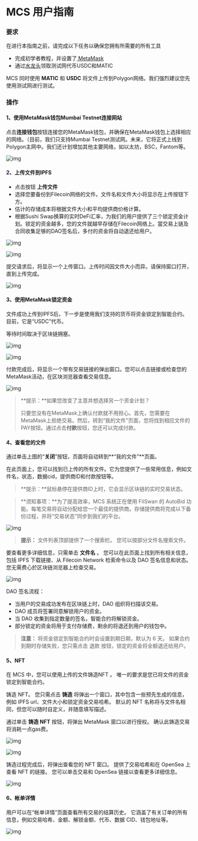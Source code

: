 # MCS 用户指南

### 要求 <a href="#yao-qiu" id="yao-qiu"></a>

在进行本指南之前，请完成以下任务以确保您拥有所需要的所有工具

* 完成初学者教程，并设置了[ MetaMask](https://docs.filswan.com/multi-chain-storage/mcp-user-guide/setup-metamask)
* 通过[水龙头](https://calibration-faucet.filswan.com/#/dashboard)领取测试网代币USDC和MATIC

MCS 同时使用 **MATIC** 和 **USDC** 将文件上传到Polygon网络。我们强烈建议您先使用测试网进行测试。

### 操作 <a href="#cao-zuo" id="cao-zuo"></a>

#### 1、使用MetaMask钱包Mumbai Testnet连接网站 <a href="#shi-yong-metamask-qian-bao-mumbaitestnet-lian-jie-wang-zhan" id="shi-yong-metamask-qian-bao-mumbaitestnet-lian-jie-wang-zhan"></a>

点击**连接钱包**按钮连接您的MetaMask钱包，并确保在MetaMask钱包上选择相应的网络。（目前，我们只支持Mumbai Testnet测试网。未来，它将正式上线到Polygon主网中。我们还计划增加其他主要网络，如以太坊，BSC，Fantom等。

![img](https://576435799-files.gitbook.io/\~/files/v0/b/gitbook-x-prod.appspot.com/o/spaces%2F-MauK7Ig3eWeXC35bZV7%2Fuploads%2FZ7gKfWydrYh1omEgB1ZD%2F1.png?alt=media\&token=96b713fd-4729-40ae-abb0-50b0a5a133df)

#### 2、上传文件**到IPFS** <a href="#shang-chuan-wen-jian-dao-ipfs" id="shang-chuan-wen-jian-dao-ipfs"></a>

* 点击按钮 **上传文件**
* 选择您要备份到Filecoin网络的文件。文件名和文件大小将显示在上传按钮下方。
* 估计的存储成本将根据文件大小和平均提供商价格计算。
* 根据Sushi Swap换算的实时DeFi汇率，为我们的用户提供了三个锁定资金计划。锁定的资金越多，您的文件就越早存储在Filecoin网络上。當交易上链及合同收集足够的DAO签名后，多付的资金将自动退还给用户。

![img](https://576435799-files.gitbook.io/\~/files/v0/b/gitbook-x-prod.appspot.com/o/spaces%2F-MauK7Ig3eWeXC35bZV7%2Fuploads%2F0krng3kY3LTd3YnHwWWq%2F2.png?alt=media\&token=c2fd8921-99e9-4ea5-9679-e565ffc3fb62)

![img](https://576435799-files.gitbook.io/\~/files/v0/b/gitbook-x-prod.appspot.com/o/spaces%2F-MauK7Ig3eWeXC35bZV7%2Fuploads%2FAwkCZouggOWxFTUWpPXo%2F3.png?alt=media\&token=ad8e270d-a125-4cf8-b9db-864568f22d3a)

提交请求后，将显示一个上传窗口。上传时间因文件大小而异。请保持窗口打开，直到上传完成。

![img](https://576435799-files.gitbook.io/\~/files/v0/b/gitbook-x-prod.appspot.com/o/spaces%2F-MauK7Ig3eWeXC35bZV7%2Fuploads%2FSS4EvKDQXFD5ON3jPEmG%2F4.png?alt=media\&token=3add2c9e-f1b8-4102-9fba-e1b4c316b0be)

#### 3、使用MetaMask锁定资金 <a href="#shi-yong-metamask-suo-ding-zi-jin" id="shi-yong-metamask-suo-ding-zi-jin"></a>

文件成功上传到IPFS后，下一步是使用我们支持的货币将资金锁定到智能合约。目前，它是“USDC”代币。

等待时间取决于区块链拥塞。

![img](https://576435799-files.gitbook.io/\~/files/v0/b/gitbook-x-prod.appspot.com/o/spaces%2F-MauK7Ig3eWeXC35bZV7%2Fuploads%2FiaPCacSmbEZBtE6TunJ8%2F5.png?alt=media\&token=42ec5721-eb3d-4bf2-a708-1b9c86625987)

![img](https://576435799-files.gitbook.io/\~/files/v0/b/gitbook-x-prod.appspot.com/o/spaces%2F-MauK7Ig3eWeXC35bZV7%2Fuploads%2FEWEqh85hvYOBauo91QJa%2F6.png?alt=media\&token=a434e05a-7e18-4158-99f4-751da9b5d567)

付款完成后，将显示一个带有交易链接的弹出窗口。您可以点击链接或检查您的MetaMask活动，在区块浏览器查看交易信息。

![img](https://576435799-files.gitbook.io/\~/files/v0/b/gitbook-x-prod.appspot.com/o/spaces%2F-MauK7Ig3eWeXC35bZV7%2Fuploads%2FGk2SrDDQz8tcHxb8oiiv%2F7.png?alt=media\&token=2a3d9ac9-e325-49b5-bd6d-e299bd57aaee)

> \*\*提示：\*\*如果您改变了主意并想选择另一个资金计划？
>
> 只要您没有在MetaMask上确认付款就不用担心。首先，您需要在MetaMask上拒绝交易。然后，转到“我的文件”页面，您将找到相应文件的PAY按钮。通过点击**付款**按钮，您还可以完成付款。

#### 4、查看您的文件 <a href="#cha-kan-nin-de-wen-jian" id="cha-kan-nin-de-wen-jian"></a>

通过单击上图的“**关闭**”按钮，页面将自动转到\*\*“我的文件”\*\*页面。

在此页面上，您可以找到已上传的所有文件。它为您提供了一些常用信息，例如文件名，状态，数据cid，提供商ID和付款按钮等。

> \*\*提示：\*\*鼠标悬停在提供商ID上时，它会显示区块链的实时交易状态。

> \*\*须知事项：\*\*为了提高效率，MCS 系统正在使用 FilSwan 的 AutoBid 功能。每笔交易将自动分配给您一个最佳的提供商。存储提供商将完成以下备份过程，并将“交易状态”同步到我们的平台。

![img](https://576435799-files.gitbook.io/\~/files/v0/b/gitbook-x-prod.appspot.com/o/spaces%2F-MauK7Ig3eWeXC35bZV7%2Fuploads%2F9NnTkQ8rKZY3GZqvlnpT%2F8.png?alt=media\&token=0071378b-d9a8-4bb9-b777-ab1f6d81565e)

> **提示：** 文件列表顶部提供了一个搜索栏。 您可以按部分文件名搜索文件。

要查看更多详细信息，只需单击 **文件名** 。 您可以在此页面上找到所有相关信息，包括 IPFS 下载链接、从 Filecoin Network 检索命令以及 DAO 签名信息和状态。 您无需费心於区块链浏览器上检查交易。

![img](https://576435799-files.gitbook.io/\~/files/v0/b/gitbook-x-prod.appspot.com/o/spaces%2F-MauK7Ig3eWeXC35bZV7%2Fuploads%2F1gG8qaCyp5jRmTuy0cA1%2F9.gif?alt=media\&token=32f6b60f-7dc9-4e66-b7ae-068af2536793)

DAO 签名流程：

* 当用户的交易成功发布在区块链上时，DAO 组织将扫描该交易。
* DAO 成员将签署同意解锁用户的资金。
* 当 DAO 收集到指定数量的签名，智能合约将解锁资金。
* 部分锁定的资金将用于支付存储费，剩余的将退还到用户的钱包中。

> **注意：** 将资金锁定到智能合约时会设置到期日期，默认为 6 天。 如果合约到期时存储失败，您只需点击 退款 按钮，锁定的资金将全额退还给用户。

#### 5、NFT <a href="#nft" id="nft"></a>

在 MCS 中，您可以使用上传的文件铸造NFT 。 唯一的要求是您已将文件的资金锁定到智能合约。

铸造 NFT。 您只需点击 **铸造** 将弹出一个窗口，其中包含一些预先生成的信息，例如 IPFS url、文件大小和锁定资金交易哈希。 默认的 NFT 名称将与文件名相同，但您可以随时自定义，并随意填写描述。

通过单击 **铸造 NFT** 按钮，将弹出 MetaMask 窗口以进行授权。 确认此铸造交易将消耗一点gas费。

![img](https://576435799-files.gitbook.io/\~/files/v0/b/gitbook-x-prod.appspot.com/o/spaces%2F-MauK7Ig3eWeXC35bZV7%2Fuploads%2FHRywEa8RfOBELXXA2JrL%2F12.gif?alt=media\&token=15532d1b-2acb-4b46-bf9f-d8196efae21c)

![img](https://576435799-files.gitbook.io/\~/files/v0/b/gitbook-x-prod.appspot.com/o/spaces%2F-MauK7Ig3eWeXC35bZV7%2Fuploads%2FspZYZLPTs0qLYgmi7p8u%2F14.png?alt=media\&token=b76d0305-88fc-4952-bff0-c0635fa1be04)

铸造过程完成后，将弹出查看您的 NFT 窗口。 提供了交易哈希和在 OpenSea 上查看 NFT 的链接。 您可以单击交易和 OpenSea 链接以查看更多详细信息。

![img](https://576435799-files.gitbook.io/\~/files/v0/b/gitbook-x-prod.appspot.com/o/spaces%2F-MauK7Ig3eWeXC35bZV7%2Fuploads%2FjodhSTao2WQAjrGaOQC2%2F12.png?alt=media\&token=0385c5f8-5c2f-49eb-a25e-237ed6c47f71)

#### 6、帐单详情 <a href="#zhang-dan-xiang-qing" id="zhang-dan-xiang-qing"></a>

用户可以在“帐单详情”页面查看所有交易的结算历史。 它涵盖了有关订单的所有信息，例如交易哈希、金额、解锁金额、代币、数据 CID、钱包地址等。

![img](https://576435799-files.gitbook.io/\~/files/v0/b/gitbook-x-prod.appspot.com/o/spaces%2F-MauK7Ig3eWeXC35bZV7%2Fuploads%2F0jnYeECz99jA5e3OvNCb%2F10.png?alt=media\&token=5ccc7b5f-2f09-4774-8bc6-45ed5aa6d18b)

